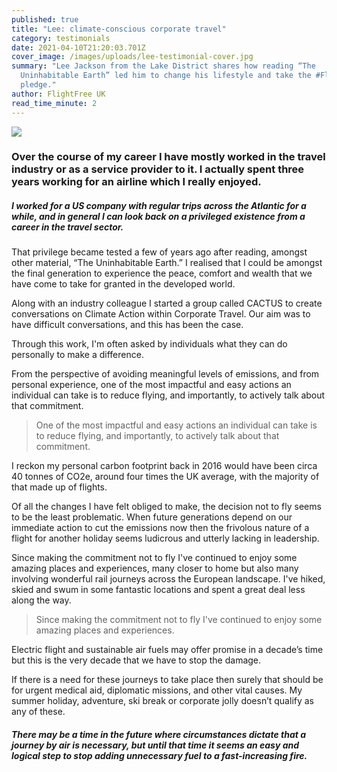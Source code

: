 ```yaml
---
published: true
title: "Lee: climate-conscious corporate travel"
category: testimonials
date: 2021-04-10T21:20:03.701Z
cover_image: /images/uploads/lee-testimonial-cover.jpg
summary: "Lee Jackson from the Lake District shares how reading “The
  Uninhabitable Earth” led him to change his lifestyle and take the #FlightFree
  pledge."
author: FlightFree UK
read_time_minute: 2
---
```

![](/images/uploads/lee-jackson-quote.jpg)

### Over the course of my career I have mostly worked in the travel industry or as a service provider to it. I actually spent three years working for an airline which I really enjoyed. 

##### I worked for a US company with regular trips across the Atlantic for a while, and in general I can look back on a privileged existence from a career in the travel sector.

That privilege became tested a few of years ago after reading, amongst other material, “The Uninhabitable Earth.” I realised that I could be amongst the final generation to experience the peace, comfort and wealth that we have come to take for granted in the developed world. 

Along with an industry colleague I started a group called CACTUS to create conversations on Climate Action within Corporate Travel. Our aim was to have difficult conversations, and this has been the case.

Through this work, I'm often asked by individuals what they can do personally to make a difference.

From the perspective of avoiding meaningful levels of emissions, and from personal experience, one of the most impactful and easy actions an individual can take is to reduce flying, and importantly, to actively talk about that commitment.

> One of the most impactful and easy actions an individual can take is to reduce flying, and importantly, to actively talk about that commitment.

I reckon my personal carbon footprint back in 2016 would have been circa 40 tonnes of CO2e, around four times the UK average, with the majority of that made up of flights.

Of all the changes I have felt obliged to make, the decision not to fly seems to be the least problematic. When future generations depend on our immediate action to cut the emissions now then the frivolous nature of a flight for another holiday seems ludicrous and utterly lacking in leadership.

Since making the commitment not to fly I've continued to enjoy some amazing places and experiences, many closer to home but also many involving wonderful rail journeys across the European landscape. I've hiked, skied and swum in some fantastic locations and spent a great deal less along the way.

> Since making the commitment not to fly I've continued to enjoy some amazing places and experiences.

Electric flight and sustainable air fuels may offer promise in a decade’s time but this is the very decade that we have to stop the damage.

If there is a need for these journeys to take place then surely that should be for urgent medical aid, diplomatic missions, and other vital causes. My summer holiday, adventure, ski break or corporate jolly doesn’t qualify as any of these.

##### There may be a time in the future where circumstances dictate that a journey by air is necessary, but until that time it seems an easy and logical step to stop adding unnecessary fuel to a fast-increasing fire.